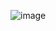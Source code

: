 ![image](https://user-images.githubusercontent.com/63789702/186453842-510ecd11-6cc8-4811-9aee-539367a69348.png)
